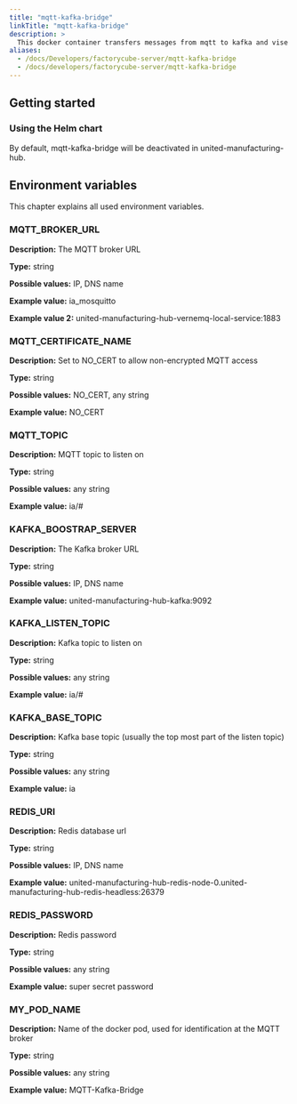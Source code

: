 ```yaml
---
title: "mqtt-kafka-bridge"
linkTitle: "mqtt-kafka-bridge"
description: >
  This docker container transfers messages from mqtt to kafka and vise versa
aliases:
  - /docs/Developers/factorycube-server/mqtt-kafka-bridge
  - /docs/developers/factorycube-server/mqtt-kafka-bridge
---
```


## Getting started

### Using the Helm chart

By default, mqtt-kafka-bridge will be deactivated in united-manufacturing-hub.
## Environment variables

This chapter explains all used environment variables.

### MQTT_BROKER_URL

**Description:** The MQTT broker URL

**Type:** string

**Possible values:** IP, DNS name

**Example value:** ia_mosquitto

**Example value 2:** united-manufacturing-hub-vernemq-local-service:1883

### MQTT_CERTIFICATE_NAME

**Description:** Set to NO_CERT to allow non-encrypted MQTT access

**Type:** string

**Possible values:** NO_CERT, any string

**Example value:** NO_CERT


### MQTT_TOPIC

**Description:** MQTT topic to listen on

**Type:** string

**Possible values:** any string

**Example value:** ia/#



### KAFKA_BOOSTRAP_SERVER

**Description:** The Kafka broker URL

**Type:** string

**Possible values:** IP, DNS name

**Example value:** united-manufacturing-hub-kafka:9092


### KAFKA_LISTEN_TOPIC

**Description:** Kafka topic to listen on

**Type:** string

**Possible values:** any string

**Example value:** ia/#


### KAFKA_BASE_TOPIC

**Description:** Kafka base topic (usually the top most part of the listen topic)

**Type:** string

**Possible values:** any string

**Example value:** ia

### REDIS_URI

**Description:** Redis database url

**Type:** string

**Possible values:** IP, DNS name

**Example value:** united-manufacturing-hub-redis-node-0.united-manufacturing-hub-redis-headless:26379

### REDIS_PASSWORD

**Description:** Redis password

**Type:** string

**Possible values:** any string

**Example value:** super secret password

### MY_POD_NAME

**Description:** Name of the docker pod, used for identification at the MQTT broker

**Type:** string

**Possible values:** any string

**Example value:** MQTT-Kafka-Bridge